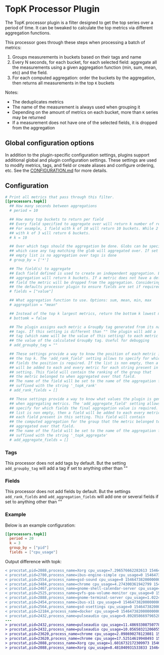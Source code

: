 # TopK Processor Plugin

The TopK processor plugin is a filter designed to get the top series over a
period of time. It can be tweaked to calculate the top metrics via different
aggregation functions.

This processor goes through these steps when processing a batch of metrics:

1. Groups measurements in buckets based on their tags and name
2. Every N seconds, for each bucket, for each selected field: aggregate all the measurements using a given aggregation function (min, sum, mean, etc) and the field.
3. For each computed aggregation: order the buckets by the aggregation, then returns all measurements in the top `K` buckets

Notes:

* The deduplicates metrics
* The name of the measurement is always used when grouping it
* Depending on the amount of metrics on each  bucket, more than `K` series may be returned
* If a measurement does not have one of the selected fields, it is dropped from the aggregation

## Global configuration options <!-- @/docs/includes/plugin_config.md -->

In addition to the plugin-specific configuration settings, plugins support
additional global and plugin configuration settings. These settings are used to
modify metrics, tags, and field or create aliases and configure ordering, etc.
See the [CONFIGURATION.md][CONFIGURATION.md] for more details.

[CONFIGURATION.md]: ../../../docs/CONFIGURATION.md#plugins

## Configuration

```toml @sample.conf
# Print all metrics that pass through this filter.
[[processors.topk]]
  ## How many seconds between aggregations
  # period = 10

  ## How many top buckets to return per field
  ## Every field specified to aggregate over will return k number of results.
  ## For example, 1 field with k of 10 will return 10 buckets. While 2 fields
  ## with k of 3 will return 6 buckets.
  # k = 10

  ## Over which tags should the aggregation be done. Globs can be specified, in
  ## which case any tag matching the glob will aggregated over. If set to an
  ## empty list is no aggregation over tags is done
  # group_by = ['*']

  ## The field(s) to aggregate
  ## Each field defined is used to create an independent aggregation. Each
  ## aggregation will return k buckets. If a metric does not have a defined
  ## field the metric will be dropped from the aggregation. Considering using
  ## the defaults processor plugin to ensure fields are set if required.
  # fields = ["value"]

  ## What aggregation function to use. Options: sum, mean, min, max
  # aggregation = "mean"

  ## Instead of the top k largest metrics, return the bottom k lowest metrics
  # bottomk = false

  ## The plugin assigns each metric a GroupBy tag generated from its name and
  ## tags. If this setting is different than "" the plugin will add a
  ## tag (which name will be the value of this setting) to each metric with
  ## the value of the calculated GroupBy tag. Useful for debugging
  # add_groupby_tag = ""

  ## These settings provide a way to know the position of each metric in
  ## the top k. The 'add_rank_field' setting allows to specify for which
  ## fields the position is required. If the list is non empty, then a field
  ## will be added to each and every metric for each string present in this
  ## setting. This field will contain the ranking of the group that
  ## the metric belonged to when aggregated over that field.
  ## The name of the field will be set to the name of the aggregation field,
  ## suffixed with the string '_topk_rank'
  # add_rank_fields = []

  ## These settings provide a way to know what values the plugin is generating
  ## when aggregating metrics. The 'add_aggregate_field' setting allows to
  ## specify for which fields the final aggregation value is required. If the
  ## list is non empty, then a field will be added to each every metric for
  ## each field present in this setting. This field will contain
  ## the computed aggregation for the group that the metric belonged to when
  ## aggregated over that field.
  ## The name of the field will be set to the name of the aggregation field,
  ## suffixed with the string '_topk_aggregate'
  # add_aggregate_fields = []
```

### Tags

This processor does not add tags by default. But the setting `add_groupby_tag`
will add a tag if set to anything other than ""

### Fields

This processor does not add fields by default. But the settings
`add_rank_fields` and `add_aggregation_fields` will add one or several fields if
set to anything other than ""

### Example

Below is an example configuration:

```toml
[[processors.topk]]
  period = 20
  k = 3
  group_by = ["pid"]
  fields = ["cpu_usage"]
```

Output difference with topk:

```diff
< procstat,pid=2088,process_name=Xorg cpu_usage=7.296576662282613 1546473820000000000
< procstat,pid=2780,process_name=ibus-engine-simple cpu_usage=0 1546473820000000000
< procstat,pid=2554,process_name=gsd-sound cpu_usage=0 1546473820000000000
< procstat,pid=3484,process_name=chrome cpu_usage=4.274300361942799 1546473820000000000
< procstat,pid=2467,process_name=gnome-shell-calendar-server cpu_usage=0 1546473820000000000
< procstat,pid=2525,process_name=gvfs-goa-volume-monitor cpu_usage=0 1546473820000000000
< procstat,pid=2888,process_name=gnome-terminal-server cpu_usage=1.0224991500287577 1546473820000000000
< procstat,pid=2454,process_name=ibus-x11 cpu_usage=0 1546473820000000000
< procstat,pid=2564,process_name=gsd-xsettings cpu_usage=0 1546473820000000000
< procstat,pid=12184,process_name=docker cpu_usage=0 1546473820000000000
< procstat,pid=2432,process_name=pulseaudio cpu_usage=9.892858669796528 1546473820000000000
---
> procstat,pid=2432,process_name=pulseaudio cpu_usage=11.486933087507786 1546474120000000000
> procstat,pid=2432,process_name=pulseaudio cpu_usage=10.056503212060552 1546474130000000000
> procstat,pid=23620,process_name=chrome cpu_usage=2.098690278123081 1546474120000000000
> procstat,pid=23620,process_name=chrome cpu_usage=17.52514619948493 1546474130000000000
> procstat,pid=2088,process_name=Xorg cpu_usage=1.6016732172309973 1546474120000000000
> procstat,pid=2088,process_name=Xorg cpu_usage=8.481040931533833 1546474130000000000
```
